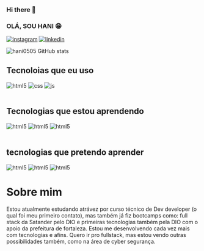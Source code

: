 ### Hi there 👋

### OLÁ, SOU HANI 😁

[![instagram](https://img.shields.io/badge/Instagram-E4405F?style=for-the-badge&logo=instagram&logoColor=white)](https://instagram.com/yo_hani.i)
[![linkedin](https://img.shields.io/badge/LinkedIn-0077B5?style=for-the-badge&logo=linkedin&logoColor=white)](https://www.linkedin.com/in/ranielly-souza-agostinho-b4370b266/)

![hani0505 GitHub stats](https://github-readme-stats.vercel.app/api?username=hani0505&show_icons=true&theme=radical)


## Tecnoloias que eu uso
<div style="display: inline_block">
  <img align="center" alt="html5" src="https://img.shields.io/badge/HTML5-E34F26?style=for-the-badge&logo=html5&logoColor=white" />
  <img align="center" alt="css" src="https://img.shields.io/badge/CSS3-1572B6?style=for-the-badge&logo=css3&logoColor=white" />
  <img align="center" alt="js" src="https://img.shields.io/badge/JavaScript-F7DF1E?style=for-the-badge&logo=javascript&logoColor=black" />
 
</div><br/>




## Tecnologias que estou aprendendo

<div style="display: inline_block">
  <img align="center" alt="html5" src="https://img.shields.io/badge/TypeScript-007ACC?style=for-the-badge&logo=typescript&logoColor=white" />
   <img align="center" alt="html5" src="https://img.shields.io/badge/React-20232A?style=for-the-badge&logo=react&logoColor=61DAFB" />
   <img align="center" alt="html5" src="https://img.shields.io/badge/Material--UI-0081CB?style=for-the-badge&logo=material-ui&logoColor=white" />
  
</div><br/>



## tecnologias que pretendo aprender
<div style="display: inline_block">
  <img align="center" alt="html5" src="https://img.shields.io/badge/PHP-777BB4?style=for-the-badge&logo=php&logoColor=white" />
 
  <img align="center" alt="html5" src="https://img.shields.io/badge/C%23-239120?style=for-the-badge&logo=c-sharp&logoColor=white" />
  <img align="center" alt="html5" src="https://img.shields.io/badge/Python-14354C?style=for-the-badge&logo=python&logoColor=white" />


  # Sobre mim

  <p>Estou atualmente estudando atrávez por curso técnico de Dev developer (o qual foi meu primeiro contato), mas também já fiz bootcamps como: full stack da Satander pelo DIO e primeiras tecnologias também pela DIO com o apoio da prefeitura de fortaleza. Estou me desenvolvendo cada vez mais com tecnologias e afins. Quero ir pro fullstack, mas estou vendo outras possibilidades também, como na área de cyber segurança.</p>
  
  
  

